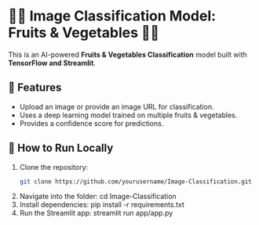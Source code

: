 # 🍎🥦 Image Classification Model: Fruits & Vegetables 🥕🍍

This is an AI-powered **Fruits & Vegetables Classification** model built with **TensorFlow and Streamlit**.

## 📌 Features
- Upload an image or provide an image URL for classification.
- Uses a deep learning model trained on multiple fruits & vegetables.
- Provides a confidence score for predictions.

## 🚀 How to Run Locally
1. Clone the repository:
   ```bash
   git clone https://github.com/yourusername/Image-Classification.git
2. Navigate into the folder:
    cd Image-Classification
3. Install dependencies:
    pip install -r requirements.txt
4. Run the Streamlit app:
    streamlit run app/app.py